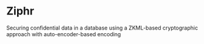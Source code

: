 # Ziphr
Securing confidential data in a database using a ZKML-based cryptographic approach with auto-encoder-based encoding
